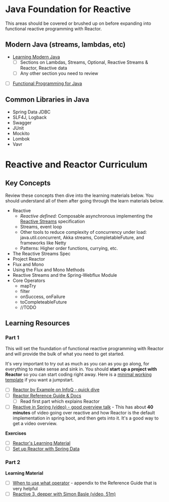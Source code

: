 # Java Foundation for Reactive

This areas should be covered or brushed up on before expanding into functional reactive programming with Reactor.

## Modern Java (streams, lambdas, etc)

- [Learning Modern Java](https://learning.oreilly.com/videos/learning-modern-java/9780134383613?autoplay=false)
  - [ ] Sections on Lambdas, Streams, Optional, Reactive Streams & Reactor, Reactive data
  - [ ] Any other section you need to review
- [ ] [Functional Programming for Java](https://learning.oreilly.com/videos/functional-programming-for/9780134778235?autoplay=false)
    
## Common Libraries in Java

- Spring Data JDBC
- SLF4J, Logback
- Swagger
- JUnit
- Mockito
- Lombok
- Vavr

# Reactive and Reactor Curriculum
  
## Key Concepts

Review these concepts then dive into the learning materials below. You should understand all of them after going through the learn materials below.

- Reactive
    - *Reactive defined:* Composable asynchronous implementing the [Reactive Streams](http://www.reactive-streams.org/) specification
    - Streams, event loop
    - Other tools to reduce complexity of concurrency under load: java.util.concurrent, Akka streams, CompletableFuture, and frameworks like Netty
    - Patterns: Higher order functions, currying, etc.
- The Reactive Streams Spec
- Project Reactor
- Flux and Mono
- Using the Flux and Mono Methods
- Reactive Streams and the Spring-Webflux Module
- Core Operators
    - mapTry
    - filter
    - onSuccess, onFailure
    - toCompleteableFuture
    - //TODO

## Learning Resources

### Part 1 

This will set the foundation of functional reactive programming with Reactor and will provide the bulk of what you need to get started.

It's very important to try out as much as you can as you go along, for everything to make sense and sink in. You should **start up a project with Reactor** so you can start coding right away. Here is a [minimal working template](https://github.com/Wyntuition/spring-reactor-template) if you want a jumpstart.

- [ ] [Reactor by Example on InfoQ - quick dive](https://www.infoq.com/articles/reactor-by-example)
- [ ] [Reactor Reference Guide & Docs](https://projectreactor.io/docs/core/release/reference/)
    - [ ] Read first part which explains Reactor
- [ ] [Reactive in Spring (video) - good overview talk](https://learning.oreilly.com/videos/reactive-spring/9781492025733/9781492025733-video317125) - This has about **40 minutes** of video going over reactive and how Reactor is the default implementation in spring boot, and then gets into it. It's a good way to get a video overview.

**Exercises**

- [ ] [Reactor's Learning Material](https://projectreactor.io/learn)
- [ ] [Set up Reactor with Spring Data](https://spring.io/blog/2016/11/28/going-reactive-with-spring-data)

### Part 2

**Learning Material**

- [ ] [When to use what operator](https://projectreactor.io/docs/core/release/reference/index.html#which-operator) - appendix to the Reference Guide that is very helpful
- [ ] [Reactive 3, deeper with Simon Basle (video, 51m)](https://www.youtube.com/watch?v=WJK6chc7w3o)
